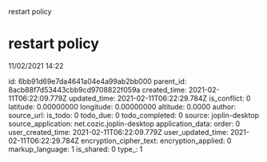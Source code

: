 restart policy

# restart policy
11/02/2021 14:22


id: 6bb91d69e7da4641a04e4a99ab2bb000
parent_id: 8acb88f7d53443cbb9cd9708822f059a
created_time: 2021-02-11T06:22:09.779Z
updated_time: 2021-02-11T06:22:29.784Z
is_conflict: 0
latitude: 0.00000000
longitude: 0.00000000
altitude: 0.0000
author: 
source_url: 
is_todo: 0
todo_due: 0
todo_completed: 0
source: joplin-desktop
source_application: net.cozic.joplin-desktop
application_data: 
order: 0
user_created_time: 2021-02-11T06:22:09.779Z
user_updated_time: 2021-02-11T06:22:29.784Z
encryption_cipher_text: 
encryption_applied: 0
markup_language: 1
is_shared: 0
type_: 1